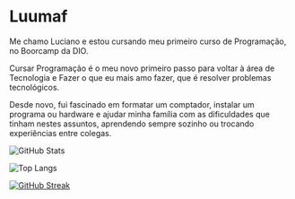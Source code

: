# Luumaf

Me chamo Luciano e estou cursando meu primeiro curso de Programação, no Boorcamp da DIO.


Cursar Programação é o meu novo primeiro passo para voltar à área de Tecnologia e Fazer o que eu mais amo fazer, que é resolver problemas tecnológicos. 

Desde novo, fui fascinado em formatar um comptador, instalar um programa ou hardware e ajudar minha família com as dificuldades que tinham nestes assuntos, aprendendo sempre sozinho ou trocando experiências entre colegas.


![GitHub Stats](https://github-readme-stats.vercel.app/api?username=Luumaf&theme=transparent&bg_color=E90)

![Top Langs](https://github-readme-stats-git-masterrstaa-rickstaa.vercel.app/api/top-langs/?username=Luumaf&bg_color=E90&)

[![GitHub Streak](https://streak-stats.demolab.com/?user=Luumaf&background=E90)](https://git.io/streak-stats)





